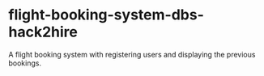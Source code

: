 # flight-booking-system-dbs-hack2hire
A flight booking system with registering users and displaying the previous bookings.
